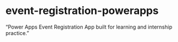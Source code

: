 # event-registration-powerapps
“Power Apps Event Registration App built for learning and internship practice.”
